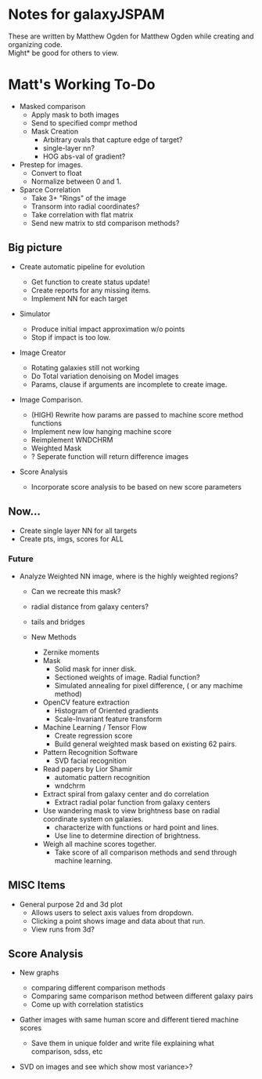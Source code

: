 # Notes for galaxyJSPAM
These are written by Matthew Ogden for Matthew Ogden while creating and organizing code.  
Might* be good for others to view.

# Matt's Working To-Do
- Masked comparison
  - Apply mask to both images
  - Send to specified compr method
  - Mask Creation
    - Arbitrary ovals that capture edge of target?
	- single-layer nn? 
	- HOG abs-val of gradient? 
- Prestep for images.  
  - Convert to float
  - Normalize between 0 and 1.
- Sparce Correlation
  - Take 3+ "Rings" of the image
  - Transorm into radial coordinates?
  - Take correlation with flat matrix
  - Send new matrix to std comparison methods? 


## Big picture
- Create automatic pipeline for evolution
	- Get function to create status update!
	- Create reports for any missing items. 
	- Implement NN for each target

- Simulator
	- Produce initial impact approximation w/o points
	- Stop if impact is too low.

- Image Creator
	- Rotating galaxies still not working
	- Do Total variation denoising on Model images
	- Params, clause if arguments are incomplete to create image.

- Image Comparison.
	- (HIGH) Rewrite how params are passed to machine score method functions
	- Implement new low hanging machine score
	- Reimplement WNDCHRM
	- Weighted Mask
	- ? Seperate function will return difference images

- Score Analysis
	- Incorporate score analysis to be based on new score parameters

## Now...
- Create single layer NN for all targets
- Create pts, imgs, scores for ALL

### Future

- Analyze Weighted NN image, where is the highly weighted regions?
  - Can we recreate this mask? 
  - radial distance from galaxy centers?
  - tails and bridges

  - New Methods
	- Zernike moments
	- Mask
	  - Solid mask for inner disk.
	  - Sectioned weights of image. Radial function?
	  - Simulated annealing for pixel difference, ( or any machime method) 
	- OpenCV feature extraction
	  - Histogram of Oriented gradients
	  - Scale-Invariant feature transform
	- Machine Learning / Tensor Flow
	  - Create regression score
	  - Build general weighted mask based on existing 62 pairs.
	- Pattern Recognition Software
	  - SVD facial recognition
	- Read papers by Lior Shamir
	  - automatic pattern recognition
	  - wndchrm 
	- Extract spiral from galaxy center and do correlation
	  - Extract radial polar function from galaxy centers
	- Use wandering mask to view brightness base on radial coordinate system on galaxies. 
	  - characterize with functions or hard point and lines. 
	  - Use line to determine direction of brightness.
	- Weigh all machine scores together. 
	  - Take score of all comparison methods and send through machine learning.


## MISC Items
- General purpose 2d and 3d plot
  - Allows users to select axis values from dropdown. 
  - Clicking a point shows image and data about that run.
  - View runs from 3d? 

## Score Analysis
- New graphs
  - comparing different comparison methods
  - Comparing same comparison method between different galaxy pairs
  - Come up with correlation statistics

- Gather images with same human score and different tiered machine scores
  - Save them in unique folder and write file explaining what comparison, sdss, etc

- SVD on images and see which show most variance>? 

